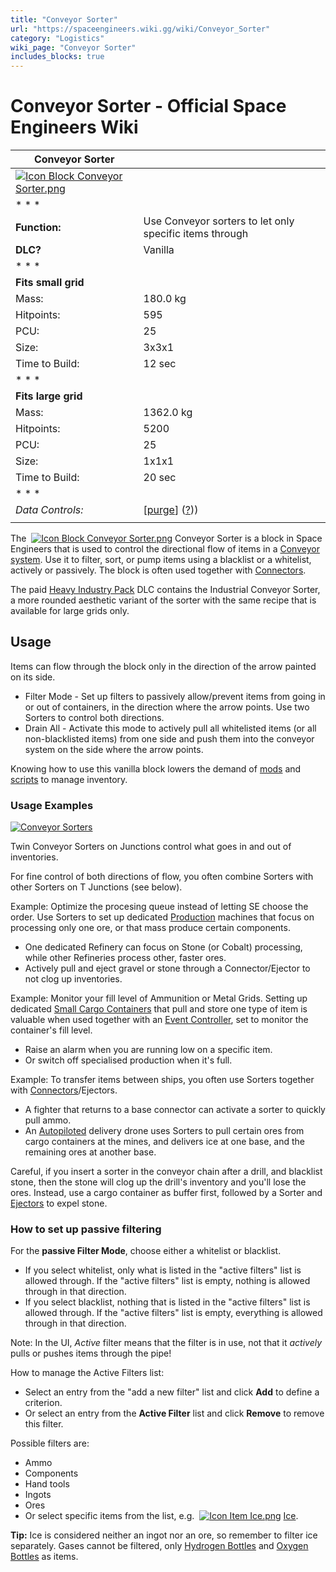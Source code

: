 ```yaml
---
title: "Conveyor Sorter"
url: "https://spaceengineers.wiki.gg/wiki/Conveyor_Sorter"
category: "Logistics"
wiki_page: "Conveyor Sorter"
includes_blocks: true
---
```


# Conveyor Sorter - Official Space Engineers Wiki

| Conveyor Sorter |     |
| --- | --- |
| [![Icon Block Conveyor Sorter.png](https://spaceengineers.wiki.gg/images/d/db/Icon_Block_Conveyor_Sorter.png?b0bfc9)](https://spaceengineers.wiki.gg/wiki/File:Icon_Block_Conveyor_Sorter.png) |     |
| * * * |     |
| **Function:** | Use Conveyor sorters to let only specific items through |
| **DLC?** | Vanilla |
| * * * |     |
| **Fits small grid** |     |
| Mass: | 180.0 kg |
| Hitpoints: | 595 |
| PCU: | 25  |
| Size: | 3x3x1 |
| Time to Build: | 12 sec |
| * * * |     |
| **Fits large grid** |     |
| Mass: | 1362.0 kg |
| Hitpoints: | 5200 |
| PCU: | 25  |
| Size: | 1x1x1 |
| Time to Build: | 20 sec |
| * * * |     |
| _Data Controls:_ | \[[purge](https://spaceengineers.wiki.gg/wiki/Conveyor_Sorter?action=purge)\] ([?](https://spaceengineers.wiki.gg/wiki/Template:Info_Block))) |
|     |     |

The  [![Icon Block Conveyor Sorter.png](https://spaceengineers.wiki.gg/images/thumb/d/db/Icon_Block_Conveyor_Sorter.png/21px-Icon_Block_Conveyor_Sorter.png?b0bfc9)](https://spaceengineers.wiki.gg/wiki/Conveyor_Sorter "Conveyor Sorter") Conveyor Sorter is a block in Space Engineers that is used to control the directional flow of items in a [Conveyor system](https://spaceengineers.wiki.gg/wiki/Conveyor_system "Conveyor system"). Use it to filter, sort, or pump items using a blacklist or a whitelist, actively or passively. The block is often used together with [Connectors](https://spaceengineers.wiki.gg/wiki/Connector "Connector").

The paid [Heavy Industry Pack](https://spaceengineers.wiki.gg/wiki/Heavy_Industry_Pack "Heavy Industry Pack") DLC contains the Industrial Conveyor Sorter, a more rounded aesthetic variant of the sorter with the same recipe that is available for large grids only.

## Usage

Items can flow through the block only in the direction of the arrow painted on its side.

*   Filter Mode - Set up filters to passively allow/prevent items from going in or out of containers, in the direction where the arrow points. Use two Sorters to control both directions.
*   Drain All - Activate this mode to actively pull all whitelisted items (or all non-blacklisted items) from one side and push them into the conveyor system on the side where the arrow points.

Knowing how to use this vanilla block lowers the demand of [mods](https://spaceengineers.wiki.gg/wiki/Mods "Mods") and [scripts](https://spaceengineers.wiki.gg/wiki/Scripts "Scripts") to manage inventory.

### Usage Examples

[![Conveyor Sorters](https://spaceengineers.wiki.gg/images/thumb/f/f1/Conveyor_sorter.jpg/320px-Conveyor_sorter.jpg?99d444)](https://spaceengineers.wiki.gg/wiki/File:Conveyor_sorter.jpg)

Twin Conveyor Sorters on Junctions control what goes in and out of inventories.

For fine control of both directions of flow, you often combine Sorters with other Sorters on T Junctions (see below).

Example: Optimize the procesing queue instead of letting SE choose the order. Use Sorters to set up dedicated [Production](https://spaceengineers.wiki.gg/wiki/Production "Production") machines that focus on processing only one ore, or that mass produce certain components.

*   One dedicated Refinery can focus on Stone (or Cobalt) processing, while other Refineries process other, faster ores.
*   Actively pull and eject gravel or stone through a Connector/Ejector to not clog up inventories.

Example: Monitor your fill level of Ammunition or Metal Grids. Setting up dedicated [Small Cargo Containers](https://spaceengineers.wiki.gg/wiki/Small_Cargo_Container "Small Cargo Container") that pull and store one type of item is valuable when used together with an [Event Controller](https://spaceengineers.wiki.gg/wiki/Event_Controller "Event Controller"), set to monitor the container's fill level.

*   Raise an alarm when you are running low on a specific item.
*   Or switch off specialised production when it's full.

Example: To transfer items between ships, you often use Sorters together with [Connectors](https://spaceengineers.wiki.gg/wiki/Connector "Connector")/Ejectors.

*   A fighter that returns to a base connector can activate a sorter to quickly pull ammo.
*   An [Autopiloted](https://spaceengineers.wiki.gg/wiki/Autopilot "Autopilot") delivery drone uses Sorters to pull certain ores from cargo containers at the mines, and delivers ice at one base, and the remaining ores at another base.

Careful, if you insert a sorter in the conveyor chain after a drill, and blacklist stone, then the stone will clog up the drill's inventory and you'll lose the ores. Instead, use a cargo container as buffer first, followed by a Sorter and [Ejectors](https://spaceengineers.wiki.gg/wiki/Ejector "Ejector") to expel stone.

### How to set up passive filtering

For the **passive Filter Mode**, choose either a whitelist or blacklist.

*   If you select whitelist, only what is listed in the "active filters" list is allowed through. If the "active filters" list is empty, nothing is allowed through in that direction.
*   If you select blacklist, nothing that is listed in the "active filters" list is allowed through. If the "active filters" list is empty, everything is allowed through in that direction.

Note: In the UI, _Active_ filter means that the filter is in use, not that it _actively_ pulls or pushes items through the pipe!

How to manage the Active Filters list:

*   Select an entry from the "add a new filter" list and click **Add** to define a criterion.
*   Or select an entry from the **Active Filter** list and click **Remove** to remove this filter.

Possible filters are:

*   Ammo
*   Components
*   Hand tools
*   Ingots
*   Ores
*   Or select specific items from the list, e.g.  [![Icon Item Ice.png](https://spaceengineers.wiki.gg/images/thumb/9/9a/Icon_Item_Ice.png/21px-Icon_Item_Ice.png?f8a728)](https://spaceengineers.wiki.gg/wiki/Ice "Ice") [Ice](https://spaceengineers.wiki.gg/wiki/Ice "Ice").

**Tip:** Ice is considered neither an ingot nor an ore, so remember to filter ice separately. Gases cannot be filtered, only [Hydrogen Bottles](https://spaceengineers.wiki.gg/wiki/Hydrogen_Bottle "Hydrogen Bottle") and [Oxygen Bottles](https://spaceengineers.wiki.gg/wiki/Oxygen_Bottle "Oxygen Bottle") as items.

